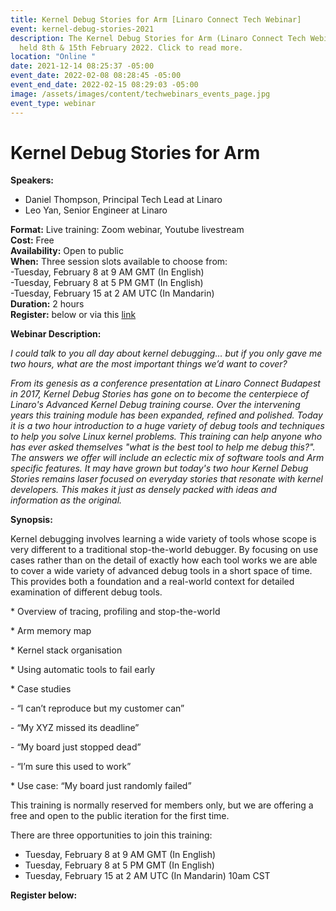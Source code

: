 ```yaml
---
title: Kernel Debug Stories for Arm [Linaro Connect Tech Webinar]
event: kernel-debug-stories-2021
description: The Kernel Debug Stories for Arm (Linaro Connect Tech Webinar) was
  held 8th & 15th February 2022. Click to read more.
location: "Online "
date: 2021-12-14 08:25:37 -05:00
event_date: 2022-02-08 08:28:45 -05:00
event_end_date: 2022-02-15 08:29:03 -05:00
image: /assets/images/content/techwebinars_events_page.jpg
event_type: webinar
---
```

# Kernel Debug Stories for Arm

**Speakers:**

* Daniel Thompson, Principal Tech Lead at Linaro 
* Leo Yan, Senior Engineer at Linaro

**Format:** Live training: Zoom webinar, Youtube livestream\
**Cost:** Free\
**Availability:** Open to public\
**When:** Three session slots available to choose from:\
         -Tuesday, February 8 at 9 AM GMT (In English)\
         -Tuesday, February 8 at 5 PM GMT (In English) \
         -Tuesday, February 15 at 2 AM UTC (In Mandarin)  \
**Duration:** 2 hours\
**Register:** below or via this [link](https://www.cognitoforms.com/Linaro1/LinaroTechWebinarTrainingKernelDebugStoriesForArm)

**Webinar Description:** 

*I could talk to you all day about kernel debugging… but if you only gave me two hours, what are the most important things we’d want to cover?*

*From its genesis as a conference presentation at Linaro Connect Budapest in 2017, Kernel Debug Stories has gone on to become the centerpiece of Linaro's Advanced Kernel Debug training course. Over the intervening years this training module has been expanded, refined and polished. Today it is a two hour introduction to a huge variety of debug tools and techniques to help you solve Linux kernel problems. This training can help anyone who has ever asked themselves "what is the best tool to help me debug this?". The answers we offer will include an eclectic mix of software tools and Arm specific features. It may have grown but today's two hour Kernel Debug Stories remains laser focused on everyday stories that resonate with kernel developers. This makes it just as densely packed with ideas and information as the original.*

**Synopsis:**

Kernel debugging involves learning a wide variety of tools whose scope is very different to a traditional stop-the-world debugger. By focusing on use cases rather than on the detail of exactly how each tool works we are able to cover a wide variety of advanced debug tools in a short space of time. This provides both a foundation and a real-world context for detailed examination of different debug tools.

\* Overview of tracing, profiling and stop-the-world

\* Arm memory map

\* Kernel stack organisation

\* Using automatic tools to fail early

\* Case studies

\- “I can’t reproduce but my customer can”

\- “My XYZ missed its deadline”

\- “My board just stopped dead”

\- “I’m sure this used to work”

\* Use case: “My board just randomly failed”

This training is normally reserved for members only, but we are offering a free and open to the public iteration for the first time. 



There are three opportunities to join this training:

* Tuesday, February 8 at 9 AM GMT (In English)
* Tuesday, February 8 at 5 PM GMT (In English) 
* Tuesday, February 15 at 2 AM UTC (In Mandarin) 10am CST 

**Register below:**

<div class="cognito">
<script src="https://www.cognitoforms.com/s/KvRQmIn2dku6k6gGP711jw"></script>
<script>Cognito.load("forms", { id: "23" });</script>
</div>
